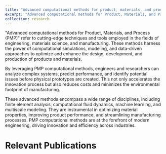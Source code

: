 ```yaml
---
title: "Advanced computational methods for product, materials, and process (PMP)"
excerpt: "Advanced computational methods for Product, Materials, and Process (PMP) revolutionize engineering and manufacturing by enabling predictive analysis, cost reduction, and environmental sustainability through cutting-edge simulations, modeling, and multidisciplinary techniques.<br/><img src='/images/MDS.png'>"
collection: research
---
```


"Advanced computational methods for Product, Materials, and Process (PMP)" refer to cutting-edge techniques and tools employed in the fields of engineering, materials science, and manufacturing. These methods harness the power of computational simulations, modeling, and data-driven approaches to optimize and enhance the design, development, and production of products and materials.

By leveraging PMP computational methods, engineers and researchers can analyze complex systems, predict performance, and identify potential issues before physical prototypes are created. This not only accelerates the innovation process but also reduces costs and minimizes the environmental footprint of manufacturing.

These advanced methods encompass a wide range of disciplines, including finite element analysis, computational fluid dynamics, machine learning, and multiscale modeling. They are instrumental in optimizing material properties, improving product performance, and streamlining manufacturing processes. PMP computational methods are at the forefront of modern engineering, driving innovation and efficiency across industries.

Relevant Publications
===
